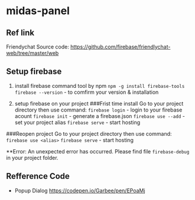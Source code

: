 # midas-panel

## Ref link
Friendychat Source code:
https://github.com/firebase/friendlychat-web/tree/master/web


## Setup firebase
1. install firebase command tool by npm
`npm -g install firebase-tools`
`firebase --version` - to comfirm your version & installation

2. setup firebase on your project
###Frist time install
Go to your project directory then use command:
`firebase login` - login to your firebase acount
`firebase init` - generate a firebase.json
`firebase use --add` - set your project alias
`firebase serve` - start hosting

###Reopen project
Go to your project directory then use command:
`firebase use <alias>`
`firebase serve` - start hosting

**Error: An unexpected error has occurred.
Please find file `firebase-debug` in your project folder.

## Refference Code
- Popup Dialog
https://codepen.io/Garbee/pen/EPoaMj
